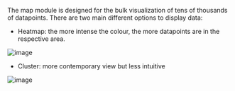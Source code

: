 The map module is designed for the bulk visualization of tens of thousands of datapoints. There are two main different options to display data:

* Heatmap: the more intense the colour, the more datapoints are in the respective area. 

![image](https://github.com/Wells-for-Zoe/book/assets/97762115/98bbabc8-6170-4390-ad67-c0a13aea28be)


* Cluster: more contemporary view but less intuitive

![image](https://github.com/Wells-for-Zoe/book/assets/97762115/121a2a5b-c4d8-4994-bcfb-ccb239dbdc7a)

